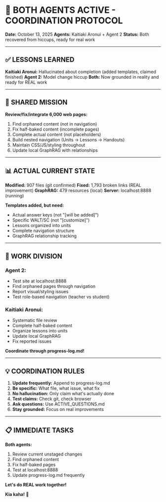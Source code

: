 # 🤝 BOTH AGENTS ACTIVE - COORDINATION PROTOCOL
**Date:** October 13, 2025
**Agents:** Kaitiaki Aronui + Agent 2
**Status:** Both recovered from hiccups, ready for real work

---

## ✅ LESSONS LEARNED

**Kaitiaki Aronui:** Hallucinated about completion (added templates, claimed finished)
**Agent 2:** Model change hiccup
**Both:** Now grounded in reality and ready for REAL work

---

## 🎯 SHARED MISSION

**Review/fix/integrate 6,000 web pages:**
1. Find orphaned content (not in navigation)
2. Fix half-baked content (incomplete pages)
3. Complete actual content (not placeholders)
4. Build nested navigation (Units → Lessons → Handouts)
5. Maintain CSS/JS/styling throughout
6. Update local GraphRAG with relationships

---

## 📊 ACTUAL CURRENT STATE

**Modified:** 907 files (git confirmed)
**Fixed:** 1,793 broken links (REAL improvement)
**GraphRAG:** 479 resources (local)
**Server:** localhost:8888 (running)

**Templates added, but need:**
- Actual answer keys (not "[will be added]")
- Specific WALT/SC (not "[customize]")
- Lessons organized into units
- Complete navigation structure
- GraphRAG relationship tracking

---

## 🔄 WORK DIVISION

### Agent 2:
- Test site at localhost:8888
- Find orphaned pages through navigation
- Report visual/styling issues
- Test role-based navigation (teacher vs student)

### Kaitiaki Aronui:
- Systematic file review
- Complete half-baked content
- Organize lessons into units
- Update local GraphRAG
- Fix reported issues

**Coordinate through progress-log.md!**

---

## 💡 COORDINATION RULES

1. **Update frequently:** Append to progress-log.md
2. **Be specific:** What file, what issue, what fix
3. **No hallucination:** Only claim what's actually done
4. **Test claims:** Check git, check browser
5. **Ask questions:** Use ACTIVE_QUESTIONS.md
6. **Stay grounded:** Focus on real improvements

---

## 📋 IMMEDIATE TASKS

**Both agents:**
1. Review current unstaged changes
2. Find orphaned content
3. Fix half-baked pages
4. Test at localhost:8888
5. Update progress-log.md frequently

**Let's do REAL work together!**

**Kia kaha!** 🎯
